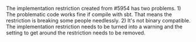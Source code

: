 The implementation restriction created from #5954 has two problems. 1) The problematic code works fine if compile with sbt. That means the restriction is breaking some people needlessly. 2) It's not binary compatible. The implementation restriction needs to be turned into a warning and the setting to get around the restriction needs to be removed.
